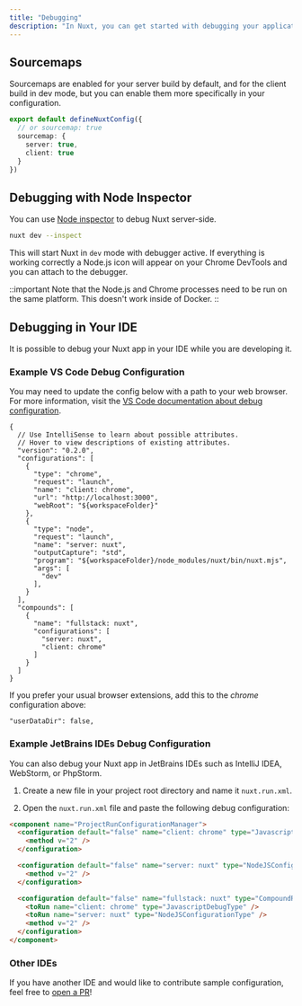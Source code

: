 ```yaml
---
title: "Debugging"
description: "In Nuxt, you can get started with debugging your application directly in the browser as well as in your IDE."
---
```


## Sourcemaps

Sourcemaps are enabled for your server build by default, and for the client build in dev mode, but you can enable them more specifically in your configuration.

```ts
export default defineNuxtConfig({
  // or sourcemap: true
  sourcemap: {
    server: true,
    client: true
  }
})
```

## Debugging with Node Inspector

You can use [Node inspector](https://nodejs.org/en/learn/getting-started/debugging) to debug Nuxt server-side.

```bash
nuxt dev --inspect
```
This will start Nuxt in `dev` mode with debugger active. If everything is working correctly a Node.js icon will appear on your Chrome DevTools and you can attach to the debugger.

::important
Note that the Node.js and Chrome processes need to be run on the same platform. This doesn't work inside of Docker.
::

## Debugging in Your IDE

It is possible to debug your Nuxt app in your IDE while you are developing it.

### Example VS Code Debug Configuration

You may need to update the config below with a path to your web browser. For more information, visit the [VS Code documentation about debug configuration](https://go.microsoft.com/fwlink/?linkid=830387).

```json5
{
  // Use IntelliSense to learn about possible attributes.
  // Hover to view descriptions of existing attributes.
  "version": "0.2.0",
  "configurations": [
    {
      "type": "chrome",
      "request": "launch",
      "name": "client: chrome",
      "url": "http://localhost:3000",
      "webRoot": "${workspaceFolder}"
    },
    {
      "type": "node",
      "request": "launch",
      "name": "server: nuxt",
      "outputCapture": "std",
      "program": "${workspaceFolder}/node_modules/nuxt/bin/nuxt.mjs",
      "args": [
        "dev"
      ],
    }
  ],
  "compounds": [
    {
      "name": "fullstack: nuxt",
      "configurations": [
        "server: nuxt",
        "client: chrome"
      ]
    }
  ]
}
```

If you prefer your usual browser extensions, add this to the _chrome_ configuration above:

```json5
"userDataDir": false,
```

### Example JetBrains IDEs Debug Configuration

You can also debug your Nuxt app in JetBrains IDEs such as IntelliJ IDEA, WebStorm, or PhpStorm.

1. Create a new file in your project root directory and name it `nuxt.run.xml`.

2. Open the `nuxt.run.xml` file and paste the following debug configuration:

```html
<component name="ProjectRunConfigurationManager">
  <configuration default="false" name="client: chrome" type="JavascriptDebugType" uri="http://localhost:3000" useFirstLineBreakpoints="true">
    <method v="2" />
  </configuration>

  <configuration default="false" name="server: nuxt" type="NodeJSConfigurationType" application-parameters="dev" path-to-js-file="$PROJECT_DIR$/node_modules/nuxt/bin/nuxt.mjs" working-dir="$PROJECT_DIR$">
    <method v="2" />
  </configuration>

  <configuration default="false" name="fullstack: nuxt" type="CompoundRunConfigurationType">
    <toRun name="client: chrome" type="JavascriptDebugType" />
    <toRun name="server: nuxt" type="NodeJSConfigurationType" />
    <method v="2" />
  </configuration>
</component>
```

### Other IDEs

If you have another IDE and would like to contribute sample configuration, feel free to [open a PR](https://github.com/nuxt/nuxt/edit/main/docs/2.guide/3.going-further/9.debugging.md)!
